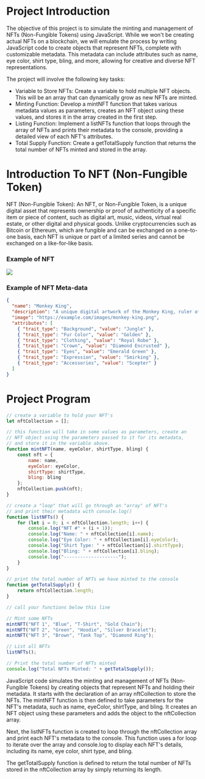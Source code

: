 # Project Introduction 

The objective of this project is to simulate the minting and management of NFTs (Non-Fungible Tokens) using JavaScript. While we won't be creating actual NFTs on a blockchain, we will emulate the process by writing JavaScript code to create objects that represent NFTs, complete with customizable metadata. This metadata can include attributes such as name, eye color, shirt type, bling, and more, allowing for creative and diverse NFT representations.

The project will involve the following key tasks:

- Variable to Store NFTs: Create a variable to hold multiple NFT objects. This will be an array that can dynamically grow as new NFTs are minted.
- Minting Function: Develop a mintNFT function that takes various metadata values as parameters, creates an NFT object using these values, and stores it in the array created in the first step.
- Listing Function: Implement a listNFTs function that loops through the array of NFTs and prints their metadata to the console, providing a detailed view of each NFT's attributes.
- Total Supply Function: Create a getTotalSupply function that returns the total number of NFTs minted and stored in the array.

# Introduction To NFT (Non-Fungible Token) 

NFT (Non-Fungible Token): An NFT, or Non-Fungible Token, is a unique digital asset that represents ownership or proof of authenticity of a specific item or piece of content, such as digital art, music, videos, virtual real estate, or other digital and physical goods. Unlike cryptocurrencies such as Bitcoin or Ethereum, which are fungible and can be exchanged on a one-to-one basis, each NFT is unique or part of a limited series and cannot be exchanged on a like-for-like basis.

### Example of NFT 

<img src="https://cdn.mos.cms.futurecdn.net/mpGh6USjRkE3dPQnF8tXRC-1200-80.jpg">

### Example of NFT Meta-data

```json
{
  "name": "Monkey King",
  "description": "A unique digital artwork of the Monkey King, ruler of the jungle.",
  "image": "https://example.com/images/monkey-king.png",
  "attributes": [
    { "trait_type": "Background", "value": "Jungle" },
    { "trait_type": "Fur Color", "value": "Golden" },
    { "trait_type": "Clothing", "value": "Royal Robe" },
    { "trait_type": "Crown", "value": "Diamond Encrusted" },
    { "trait_type": "Eyes", "value": "Emerald Green" },
    { "trait_type": "Expression", "value": "Smirking" },
    { "trait_type": "Accessories", "value": "Scepter" }
  ]
}
```

# Project Program 

```javascript
// create a variable to hold your NFT's
let nftCollection = [];

// this function will take in some values as parameters, create an
// NFT object using the parameters passed to it for its metadata, 
// and store it in the variable above.
function mintNFT(name, eyeColor, shirtType, bling) {
    const nft = {
        name: name,
        eyeColor: eyeColor,
        shirtType: shirtType,
        bling: bling
    };
    nftCollection.push(nft);
}

// create a "loop" that will go through an "array" of NFT's
// and print their metadata with console.log()
function listNFTs() {
    for (let i = 0; i < nftCollection.length; i++) {
        console.log("NFT #" + (i + 1));
        console.log("Name: " + nftCollection[i].name);
        console.log("Eye Color: " + nftCollection[i].eyeColor);
        console.log("Shirt Type: " + nftCollection[i].shirtType);
        console.log("Bling: " + nftCollection[i].bling);
        console.log("--------------------");
    }
}

// print the total number of NFTs we have minted to the console
function getTotalSupply() {
    return nftCollection.length;
}

// call your functions below this line

// Mint some NFTs
mintNFT("NFT 1", "Blue", "T-Shirt", "Gold Chain");
mintNFT("NFT 2", "Green", "Hoodie", "Silver Bracelet");
mintNFT("NFT 3", "Brown", "Tank Top", "Diamond Ring");

// List all NFTs
listNFTs();

// Print the total number of NFTs minted
console.log("Total NFTs Minted: " + getTotalSupply());
```

JavaScript code simulates the minting and management of NFTs (Non-Fungible Tokens) by creating objects that represent NFTs and holding their metadata. It starts with the declaration of an array nftCollection to store the NFTs. The mintNFT function is then defined to take parameters for the NFT's metadata, such as name, eyeColor, shirtType, and bling. It creates an NFT object using these parameters and adds the object to the nftCollection array.

Next, the listNFTs function is created to loop through the nftCollection array and print each NFT's metadata to the console. This function uses a for loop to iterate over the array and console.log to display each NFT's details, including its name, eye color, shirt type, and bling.

The getTotalSupply function is defined to return the total number of NFTs stored in the nftCollection array by simply returning its length.

